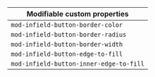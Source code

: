 | Modifiable custom properties            |
| --------------------------------------- |
| `mod-infield-button-border-color`       |
| `mod-infield-button-border-radius`      |
| `mod-infield-button-border-width`       |
| `mod-infield-button-edge-to-fill`       |
| `mod-infield-button-inner-edge-to-fill` |
